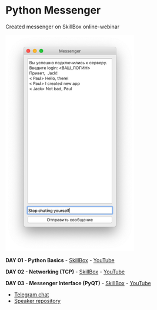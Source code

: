 # Python Messenger
Created messenger on SkillBox online-webinar

<img src = "resources/screenshot.png" width=350>

**DAY 01 - Python Basics** - [SkillBox](https://live.skillbox.ru/code_int/online/060520) - [YouTube](https://youtu.be/Q4R9OL_xskM)

**DAY 02 - Networking (TCP)** - [SkillBox](https://live.skillbox.ru/code_int/online/070520) - [YouTube](https://youtu.be/50CKbJwwcT0)

**DAY 03 - Messenger Interface (PyQT)** - [SkillBox](https://live.skillbox.ru/code_int/online/080520) - [YouTube](https://youtu.be/Ev4xtfhY3h0)

- [Telegram chat](https://t.me/joinchat/Di59WVhwp-01_Os28UFVPQ)
- [Speaker repository](https://github.com/manchenkoff/skillbox-async-messenger)
